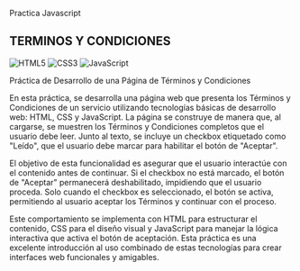 Practica Javascript
## TERMINOS Y CONDICIONES
![HTML5](https://img.shields.io/badge/html5-%23E34F26.svg?style=flat&logo=html5&logoColor=white) ![CSS3](https://img.shields.io/badge/css3-%231572B6.svg?style=flat&logo=css3&logoColor=white) ![JavaScript](https://img.shields.io/badge/javascript-%23323330.svg?style=flat&logo=javascript&logoColor=%23F7DF1E)

Práctica de Desarrollo de una Página de Términos y Condiciones

En esta práctica, se desarrolla una página web que presenta los Términos y Condiciones de un servicio utilizando tecnologías básicas de desarrollo web: HTML, CSS y JavaScript. La página se construye de manera que, al cargarse, se muestren los Términos y Condiciones completos que el usuario debe leer. Junto al texto, se incluye un checkbox etiquetado como "Leído", que el usuario debe marcar para habilitar el botón de "Aceptar".

El objetivo de esta funcionalidad es asegurar que el usuario interactúe con el contenido antes de continuar. Si el checkbox no está marcado, el botón de "Aceptar" permanecerá deshabilitado, impidiendo que el usuario proceda. Solo cuando el checkbox es seleccionado, el botón se activa, permitiendo al usuario aceptar los Términos y continuar con el proceso.

Este comportamiento se implementa con HTML para estructurar el contenido, CSS para el diseño visual y JavaScript para manejar la lógica interactiva que activa el botón de aceptación. Esta práctica es una excelente introducción al uso combinado de estas tecnologías para crear interfaces web funcionales y amigables.
